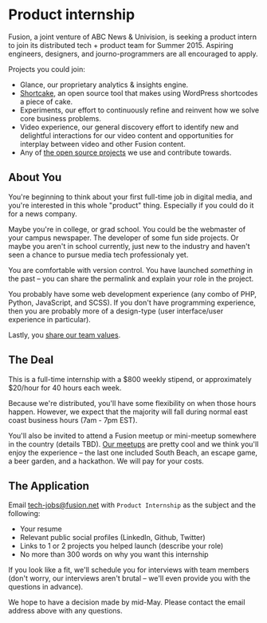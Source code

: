 # Product internship
Fusion, a joint venture of ABC News & Univision, is seeking a product intern to join its distributed tech + product team for Summer 2015. Aspiring engineers, designers, and journo-programmers are all encouraged to apply.

Projects you could join:

- Glance, our proprietary analytics & insights engine.
- [Shortcake](https://github.com/fusioneng/Shortcake/), an open source tool that makes using WordPress shortcodes a piece of cake.
- Experiments, our effort to continuously refine and reinvent how we solve core business problems.
- Video experience, our general discovery effort to identify new and delightful interactions for our video content and opportunities for interplay between video and other Fusion content.
- Any of [the open source projects](team-culture/open-source.md) we use and contribute towards.

## About You

You're beginning to think about your first full-time job in digital media, and you're interested in this whole "product" thing. Especially if you could do it for a news company.
 
Maybe you're in college, or grad school. You could be the webmaster of your campus newspaper. The developer of some fun side projects. Or maybe you aren't in school currently, just new to the industry and haven't seen a chance to pursue media tech professionaly yet.

You are comfortable with version control. You have launched _something_ in the past – you can share the permalink and explain your role in the project. 

You probably have some web development experience (any combo of PHP, Python, JavaScript, and SCSS). If you don't have programming experience, then you are probably more of a design-type (user interface/user experience in particular).

Lastly, you [share our team values](team-culture/values.md).

## The Deal

This is a full-time internship with a $800 weekly stipend, or approximately $20/hour for 40 hours each week. 

Because we're distributed, you'll have some flexibility on when those hours happen. However, we expect that the majority will fall during normal east coast business hours (7am - 7pm EST).

You'll also be invited to attend a Fusion meetup or mini-meetup somewhere in the country (details TBD). [Our meetups](fusion.net/list/61358/5-lessons-from-our-distributed-tech-teams-first-meetup/) are pretty cool and we think you'll enjoy the experience – the last one included South Beach, an escape game, a beer garden, and a hackathon. We will pay for your costs.

## The Application

Email [tech-jobs@fusion.net](mailto:tech-jobs@fusion.net) with `Product Internship` as the subject and the following:

- Your resume
- Relevant public social profiles (LinkedIn, Github, Twitter)
- Links to 1 or 2 projects you helped launch (describe your role)
- No more than 300 words on why you want this internship

If you look like a fit, we'll schedule you for interviews with team members (don't worry, our interviews aren't brutal – we'll even provide you with the questions in advance).

We hope to have a decision made by mid-May. Please contact the email address above with any questions.